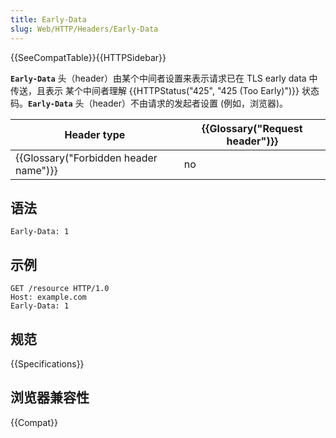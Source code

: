 ```yaml
---
title: Early-Data
slug: Web/HTTP/Headers/Early-Data
---
```


{{SeeCompatTable}}{{HTTPSidebar}}

**`Early-Data`** 头（header）由某个中间者设置来表示请求已在 TLS early data 中传送，且表示 某个中间者理解 {{HTTPStatus("425", "425 (Too Early)")}} 状态码。**`Early-Data`** 头（header）不由请求的发起者设置 (例如，浏览器)。

| Header type                           | {{Glossary("Request header")}} |
| ------------------------------------- | ------------------------------ |
| {{Glossary("Forbidden header name")}} | no                             |

## 语法

```plain
Early-Data: 1
```

## 示例

```plain
GET /resource HTTP/1.0
Host: example.com
Early-Data: 1
```

## 规范

{{Specifications}}

## 浏览器兼容性

{{Compat}}
